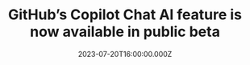 ---
external: true
url: https://www.theverge.com/2023/7/20/23801498/github-copilot-x-chat-code-chatbot-public-beta
title: GitHub’s Copilot Chat AI feature is now available in public beta
description: GitHub’s AI-powered coding chatbot is available to Copilot for Business users starting today.
date: 2023-07-20T16:00:00.000Z
icon: https://superb-rose-sheep.faviconkit.com/theverge.com/32
source: The Verge
---